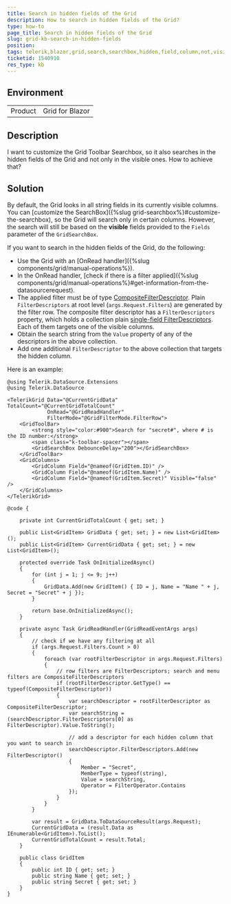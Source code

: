 ```yaml
---
title: Search in hidden fields of the Grid
description: How to search in hidden fields of the Grid?
type: how-to
page_title: Search in hidden fields of the Grid
slug: grid-kb-search-in-hidden-fields
position: 
tags: telerik,blazor,grid,search,searchbox,hidden,field,column,not,visible
ticketid: 1540910
res_type: kb
---
```


## Environment
<table>
	<tbody>
		<tr>
			<td>Product</td>
			<td>Grid for Blazor</td>
		</tr>
	</tbody>
</table>


## Description

I want to customize the Grid Toolbar Searchbox, so it also searches in the hidden fields of the Grid and not only in the visible ones. How to achieve that?

## Solution

By default, the Grid looks in all string fields in its currently visible columns. You can [customize the SearchBox]({%slug grid-searchbox%}#customize-the-searchbox), so the Grid will search only in certain columns. However, the search will still be based on the **visible** fields provided to the `Fields` parameter of the `GridSearchBox`.

If you want to search in the hidden fields of the Grid, do the following:

* Use the Grid with an [OnRead handler]({%slug components/grid/manual-operations%}).
* In the OnRead handler, [check if there is a filter applied]({%slug components/grid/manual-operations%}#get-information-from-the-datasourcerequest).
* The applied filter must be of type [CompositeFilterDescriptor](https://docs.telerik.com/blazor-ui/api/Telerik.DataSource.CompositeFilterDescriptor). Plain `FilterDescriptors` at root level (`args.Request.Filters`) are generated by the filter row. The composite filter descriptor has a `FilterDescriptors` property, which holds a collection plain [single-field FilterDescriptors](https://docs.telerik.com/blazor-ui/api/Telerik.DataSource.FilterDescriptor). Each of them targets one of the visible columns.
* Obtain the search string from the `Value` property of any of the descriptors in the above collection.
* Add one additional `FilterDescriptor` to the above collection that targets the hidden column.

Here is an example:

````CSHTML
@using Telerik.DataSource.Extensions
@using Telerik.DataSource

<TelerikGrid Data="@CurrentGridData" TotalCount="@CurrentGridTotalCount"
             OnRead="@GridReadHandler"
             FilterMode="@GridFilterMode.FilterRow">
    <GridToolBar>
        <strong style="color:#900">Search for "secret#", where # is the ID number:</strong>
        <span class="k-toolbar-spacer"></span>
        <GridSearchBox DebounceDelay="200"></GridSearchBox>
    </GridToolBar>
    <GridColumns>
        <GridColumn Field="@nameof(GridItem.ID)" />
        <GridColumn Field="@nameof(GridItem.Name)" />
        <GridColumn Field="@nameof(GridItem.Secret)" Visible="false" />
    </GridColumns>
</TelerikGrid>

@code {

    private int CurrentGridTotalCount { get; set; }

    public List<GridItem> GridData { get; set; } = new List<GridItem>();
    public List<GridItem> CurrentGridData { get; set; } = new List<GridItem>();

    protected override Task OnInitializedAsync()
    {
        for (int j = 1; j <= 9; j++)
        {
            GridData.Add(new GridItem() { ID = j, Name = "Name " + j, Secret = "Secret" + j });
        }

        return base.OnInitializedAsync();
    }

    private async Task GridReadHandler(GridReadEventArgs args)
    {
        // check if we have any filtering at all
        if (args.Request.Filters.Count > 0)
        {
            foreach (var rootFilterDescriptor in args.Request.Filters)
            {
                // row filters are FilterDescriptors; search and menu filters are CompositeFilterDescriptors
                if (rootFilterDescriptor.GetType() == typeof(CompositeFilterDescriptor))
                {
                    var searchDescriptor = rootFilterDescriptor as CompositeFilterDescriptor;
                    var searchString = (searchDescriptor.FilterDescriptors[0] as FilterDescriptor).Value.ToString();

                    // add a descriptor for each hidden column that you want to search in
                    searchDescriptor.FilterDescriptors.Add(new FilterDescriptor()
                    {
                        Member = "Secret",
                        MemberType = typeof(string),
                        Value = searchString,
                        Operator = FilterOperator.Contains
                    });
                }
            }
        }

        var result = GridData.ToDataSourceResult(args.Request);
        CurrentGridData = (result.Data as IEnumerable<GridItem>).ToList();
        CurrentGridTotalCount = result.Total;
    }

    public class GridItem
    {
        public int ID { get; set; }
        public string Name { get; set; }
        public string Secret { get; set; }
    }
}
````
